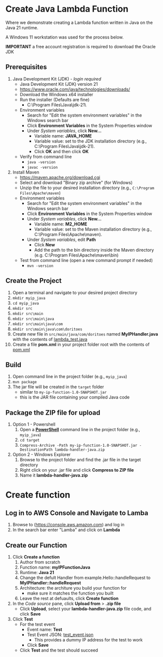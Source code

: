 # Create Java Lambda Function
Where we demonstrate creating a Lambda function written in Java on the Java 21 runtime.

A Windows 11 workstation was used for the process below.

**IMPORTANT** a free account registration is required to download the Oracle JDK

## Prerequisites
1. Java Development Kit (JDK) - *login required*
    - Java Development Kit (JDK) version 21
    - https://www.oracle.com/java/technologies/downloads/
    - Download the Windows x64 installer
    - Run the installer (Defaults are fine)
      - C:\Program Files\Java\jdk-21\
    - Environment variables
      - Search for "Edit the system environment variables" in the Windows search bar
      - Click **Environment Variables** in the System Properties window
      - Under *System variables*, click **New...**
        - Variable name: **JAVA_HOME**
        - Variable value: set to the JDK installation directory (e.g., C:\Program Files\Java\jdk-21).
        - Click **OK** and then click **OK**
    - Verify from command line
      - `java -version`
      - `javac -version`
2. Install Maven
    - https://maven.apache.org/download.cgi
    - Select and download "Binary zip archive" (for Windows)
    - Unzip the file to your desired installation directory (e.g., `C:\Program Files\Apache\maven`)
    - Environment variables
      - Search for "Edit the system environment variables" in the Windows search bar
      - Click **Environment Variables** in the System Properties window
      - Under *System variables*, click **New...**
        - Variable name: **M2_HOME**
        - Variable value: set to the Maven installation directory (e.g., C:\Program Files\Apache\maven).
      - Under *System variables*, edit **Path**
        - Click **New**
        - Add the path to the bin directory inside the Maven directory (e.g. C:\Program Files\Apache\maven\bin)
    - Test from command line (open a new command prompt if needed)
      - `mvn -version`

## Create the Project
1. Open a terminal and navigate to your desired project directory
2. `mkdir myip_java`
3. `cd myip_java`
4. `mkdir src`
5. `mkdir src\main`
6. `mkdir src\main\java`
7. `mkdir src\main\java\com`
8. `mkdir src\main\java\com\doritoes`
9. Create new file in `src/main/java/com/doritoes` named  **MyIPHandler.java** with the contents of [lambda_test.java](lambda_test.java)
10. Create a file **pom.xml** in your project folder root with the contents of [pom.xml](pom.xml)

## Build
1. Open command line in the project folder (e.g., `myip_java`)
2. `mvn package`
3. The jar file will be created in the `target` folder
    - similar to `my-ip-function-1.0-SNAPSHOT.jar`
    - this is the JAR file containing your compiled Java code

## Package the ZIP file for upload
1. Option 1 - Powershell
    1. Open a <u>**PowerShell**</u> command line in the project folder (e.g., `myip_java`)
    2. `cd target`
    3. `Compress-Archive -Path my-ip-function-1.0-SNAPSHOT.jar -DestinationPath lambda-handler-java.zip`
2. Option 2 - Windows Explorer
    1. Browse to the project folder and find the .jar file in the target directory
    2. Right click on your .jar file and click **Compress to ZIP file**
    3. Name it **lambda-handler-java.zip**
   
# Create function

## Log in to AWS Console and Navigate to Lamba
1. Browse to (https://console.aws.amazon.com) and log in
2. In the search bar enter "Lamba" and click on **Lambda**
## Create our Function
1. Click **Create a function**
    1. Author from scratch
    2. Function name: **myIPFunctionJava**
    3. Runtime: **Java 21**
    4. Change the defult Handler from example.Hello::handleRequest to **MyIPHandler::handleRequest**
    6. Architecture: the architure you build your function for
        - make sure it matches the function you built
    7. Leave the rest at defuaults, click **Create function**
2. In the *Code source* pane, click **Upload from** > **.zip file**
    - Click **Upload**, select your **lambda-handler-java.zip** file code, and click **Save**
3. Click **Test**
    - For the test event
      - Event name: **Test**
      - Test Event JSON: [test_event.json](test_event.json)
        - This provides a dummy IP address for the test to work
      - Click **Save**
    - Click **Test** and the test should succeed
